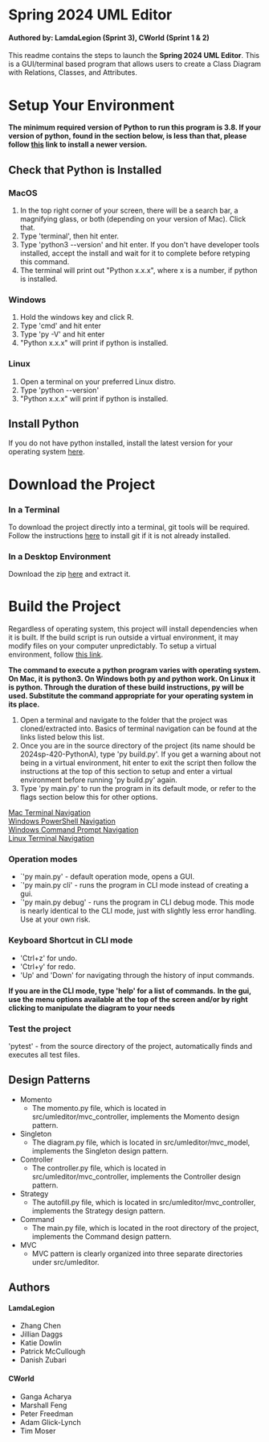 # Spring 2024 UML Editor
#### Authored by: LamdaLegion (Sprint 3), CWorld (Sprint 1 & 2) 

This readme contains the steps to launch the **Spring 2024 UML Editor**. This is a GUI/terminal based program that allows users to create a Class Diagram with Relations, Classes, and Attributes.

# Setup Your Environment
<B>The minimum required version of Python to run this program is 3.8. If your version of python, found in the section below, is less than that, please follow [this](https://www.python.org/downloads/) link to install a newer version. </B>

## Check that Python is Installed

### MacOS
<ol>
<li> In the top right corner of your screen, there will be a search bar, a magnifying glass, or both (depending on your version of Mac). Click that.
<li> Type 'terminal', then hit enter.
<li> Type 'python3 --version' and hit enter. If you don't have developer tools installed, accept the install and wait for it to complete before retyping this command.
<li> The terminal will print out "Python x.x.x", where x is a number, if python is installed.
</ol>

### Windows
<ol>
<li> Hold the windows key and click R.
<li> Type 'cmd' and hit enter
<li> Type 'py -V' and hit enter
<li> "Python x.x.x" will print if python is installed.
</ol>

### Linux
<ol>
<li> Open a terminal on your preferred Linux distro.
<li> Type 'python --version'
<li> "Python x.x.x" will print if python is installed.
</ol>

## Install Python
If you do not have python installed, install the latest version for your operating system [here](https://www.python.org/downloads/).

# Download the Project

### In a Terminal
To download the project directly into a terminal, git tools will be required. Follow the instructions [here](https://github.com/git-guides/install-git) to install git if it is not already installed.

### In a Desktop Environment
Download the zip [here](https://github.com/mucsci-students/2024sp-420-CWorld/archive/refs/heads/main.zip) and extract it.


# Build the Project

Regardless of operating system, this project will install dependencies when it is built. If the build script is run outside a virtual environment, it may modify files on your computer unpredictably. To setup a virtual environment, follow [this link](https://docs.python.org/3/library/venv.html).

**The command to execute a python program varies with operating system. On Mac, it is python3. On Windows both py and python work. On Linux it is python. Through the duration of these build instructions, py will be used. Substitute the command appropriate for your operating system in its place.**

<ol>
<li> Open a terminal and navigate to the folder that the project was cloned/extracted into. Basics of terminal navigation can be found at the links listed below this list. 
<li> Once you are in the source directory of the project (its name should be 2024sp-420-PythonA), type 'py build.py'. If you get a warning about not being in a virtual environment, hit enter to exit the script then follow the instructions at the top of this section to setup and enter a virtual environment before running 'py build.py' again.
<li> Type 'py main.py' to run the program in its default mode, or refer to the flags section below this for other options.
</ol>

[Mac Terminal Navigation](https://www.macworld.com/article/221277/command-line-navigating-files-folders-mac-terminal.html) \
[Windows PowerShell Navigation](https://wiki.communitydata.science/Windows_terminal_navigation) \
[Windows Command Prompt Navigation](https://www.digitalcitizen.life/command-prompt-how-use-basic-commands/) \
[Linux Terminal Navigation](https://www.linode.com/docs/guides/linux-navigation-commands/)

### Operation modes
- `'py main.py'       - default operation mode, opens a GUI.
- `'py main.py cli'   - runs the program in CLI mode instead of creating a gui.
- `'py main.py debug' - runs the program in CLI debug mode. This mode is nearly identical to the CLI mode, just with slightly less error handling. Use at your own risk.

### Keyboard Shortcut in CLI mode
* 'Ctrl+z' for undo.
* 'Ctrl+y' for redo.
* 'Up' and 'Down' for navigating through the history of input commands.



**If you are in the CLI mode, type 'help' for a list of commands.**
**In the gui, use the menu options available at the top of the screen and/or by right clicking to manipulate the diagram to your needs**

### Test the project
'pytest'         - from the source directory of the project, automatically finds and executes all test files.

## Design Patterns

* Momento
  * The momento.py file, which is located in src/umleditor/mvc_controller, implements the Momento design pattern.
* Singleton
  * The diagram.py file, which is located in src/umleditor/mvc_model, implements the Singleton design pattern.
* Controller
  * The controller.py file, which is located in src/umleditor/mvc_controller, implements the Controller design pattern.
* Strategy
  * The autofill.py file, which is located in src/umleditor/mvc_controller, implements the Strategy design pattern. 
* Command
  * The main.py file, which is located in the root directory of the project, implements the Command design pattern.
* MVC
  *  MVC pattern is clearly organized into three separate directories under src/umleditor.
## Authors

#### LamdaLegion 

- Zhang Chen
- Jillian Daggs
- Katie Dowlin
- Patrick McCullough
- Danish Zubari

#### CWorld

- Ganga Acharya
- Marshall Feng
- Peter Freedman
- Adam Glick-Lynch
- Tim Moser
